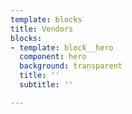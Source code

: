 ```yaml
---
template: blocks
title: Vendors
blocks:
- template: block__hero
  component: hero
  background: transparent
  title: ''
  subtitle: ''

---
```

